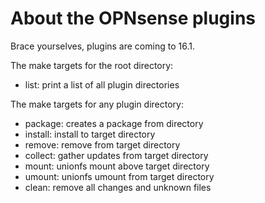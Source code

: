 About the OPNsense plugins
==========================

Brace yourselves, plugins are coming to 16.1.

The make targets for the root directory:

* list:		print a list of all plugin directories

The make targets for any plugin directory:

* package:	creates a package from directory
* install:	install to target directory
* remove:	remove from target directory
* collect:	gather updates from target directory
* mount:	unionfs mount above target directory
* umount:	unionfs umount from target directory
* clean:	remove all changes and unknown files
